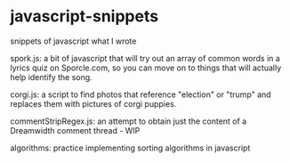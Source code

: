 # javascript-snippets
snippets of javascript what I wrote

spork.js: a bit of javascript that will try out an array of common words in a lyrics quiz on Sporcle.com, so you can move on to things that will actually help identify the song. 

corgi.js: a script to find photos that reference "election" or "trump" and replaces them with pictures of corgi puppies. 

commentStripRegex.js: an attempt to obtain just the content of a Dreamwidth comment thread - WIP  

algorithms: practice implementing sorting algorithms in javascript 